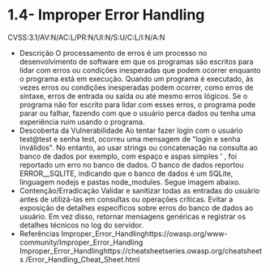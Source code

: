 # 1.4- Improper Error Handling

CVSS:3.1/AV:N/AC:L/PR:N/UI:N/S:U/C:L/I:N/A:N

* Descrição
O processamento de erros é um processo no desenvolvimento de software em que os programas são escritos para
lidar com erros ou condições inesperadas que podem ocorrer enquanto o programa está em execução.
Quando um programa é executado, às vezes erros ou condições inesperadas podem ocorrer, como erros de sintaxe,
erros de entrada ou saída ou até mesmo erros lógicos. Se o programa não for escrito para lidar com esses erros, o
programa pode parar ou falhar, fazendo com que o usuário perca dados ou tenha uma experiência ruim usando o
programa.
* Descoberta da Vulnerabilidade
Ao tentar fazer login com o usuário test@test e senha test, ocorreu uma mensagem de "login e senha inválidos". No
entanto, ao usar strings ou concatenação na consulta ao banco de dados por exemplo, com espaço e aspas simples
' , foi reportado um erro no banco de dados. O banco de dados reportou ERROR__SQLITE, indicando que o banco de
dados é um SQLite, linguagem nodejs e pastas node_modules. Segue imagem abaixo.
* Contenção/Erradicação
Validar e sanitizar todas as entradas do usuário antes de utilizá-las em consultas ou operações críticas. Evitar a
exposição de detalhes específicos sobre erros do banco de dados ao usuário. Em vez disso, retornar mensagens
genéricas e registrar os detalhes técnicos no log do servidor.
* Referências
Improper_Error_Handlinghttps://owasp.org/www-community/Improper_Error_Handling
Improper_Error_Handlinghttps://cheatsheetseries.owasp.org/cheatsheets
/Error_Handling_Cheat_Sheet.html